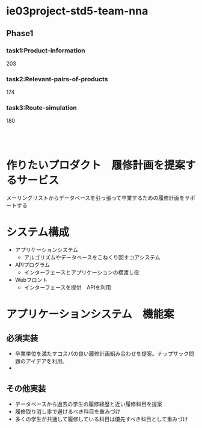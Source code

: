 # ie03project-std5-team-nna

## Phase1

### task1:Product-information

203

### task2:Relevant-pairs-of-products

174

### task3:Route-simulation

180

<br>
<br>

# 作りたいプロダクト　履修計画を提案するサービス

メーリングリストからデータベースを引っ張って卒業するための履修計画をサポートする

# システム構成

- アプリケーションシステム
  - アルゴリズムやデータベースをこねくり回すコアシステム
- APIプログラム
  - インターフェースとアプリケーションの橋渡し役
- Webフロント
  - インターフェースを提供　APIを利用

# アプリケーションシステム　機能案

## 必須実装

- 卒業単位を満たすコスパの良い履修計画組み合わせを提案。ナップサック問題のアイデアを利用。
-
## その他実装

- データベースから過去の学生の履修経歴と近い履修科目を提案
- 履修取り消し率で避けるべき科目を重みづけ
- 多くの学生が共通して履修している科目は優先すべき科目として重みづけ 